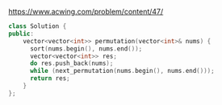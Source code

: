 https://www.acwing.com/problem/content/47/

```c++
class Solution {
public:
    vector<vector<int>> permutation(vector<int>& nums) {
      sort(nums.begin(), nums.end());
      vector<vector<int>> res;
      do res.push_back(nums);
      while (next_permutation(nums.begin(), nums.end()));
      return res;
    }
};
```
